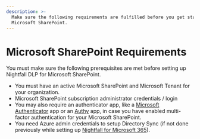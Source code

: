 ```yaml
---
description: >-
  Make sure the following requirements are fulfilled before you get started with
  Microsoft SharePoint.
---
```


# Microsoft SharePoint Requirements

You must make sure the following prerequisites are met before setting up Nightfall DLP for Microsoft SharePoint.

* You must have an active Microsoft SharePoint and Microsoft Tenant for your organization.&#x20;
* Microsoft SharePoint subscription administrator credentials / login
* You may also require an authenticator app, like a [Microsoft Authenticator](https://support.microsoft.com/en-us/account-billing/download-and-install-the-microsoft-authenticator-app-351498fc-850a-45da-b7b6-27e523b8702a) app or an [Authy](https://authy.com) app,  in case you have enabled multi-factor authentication for your Microsoft SharePoint.
* You need Azure admin credentials to setup Directory Sync (if not done previously while setting up [Nightfall for Microsoft 365](https://help.nightfall.ai/microsoft-365/getting_started)).&#x20;

